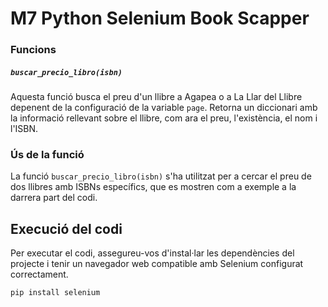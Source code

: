 # M7 Python Selenium Book Scapper

### Funcions

##### `buscar_precio_libro(isbn)`

Aquesta funció busca el preu d'un llibre a Agapea o a La Llar del Llibre depenent de la configuració de la variable `page`. Retorna un diccionari amb la informació rellevant sobre el llibre, com ara el preu, l'existència, el nom i l'ISBN.

### Ús de la funció

La funció `buscar_precio_libro(isbn)` s'ha utilitzat per a cercar el preu de dos llibres amb ISBNs específics, que es mostren com a exemple a la darrera part del codi.

## Execució del codi

Per executar el codi, assegureu-vos d'instal·lar les dependències del projecte i tenir un navegador web compatible amb Selenium configurat correctament.

```bash
pip install selenium